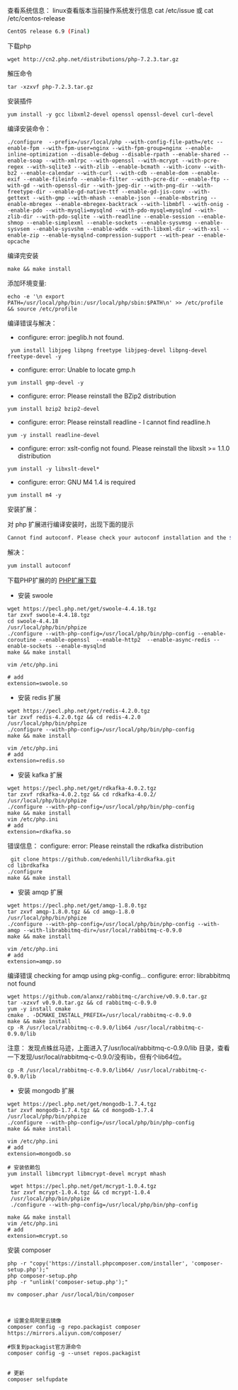  查看系统信息：
linux查看版本当前操作系统发行信息 cat /etc/issue 或 cat /etc/centos-release
```sh
CentOS release 6.9 (Final)
```

下载php

```shell
wget http://cn2.php.net/distributions/php-7.2.3.tar.gz
```

解压命令

```shell
tar -xzxvf php-7.2.3.tar.gz
```

安装插件

```shell
yum install -y gcc libxml2-devel openssl openssl-devel curl-devel
```


编译安装命令：
```shell
./configure  --prefix=/usr/local/php --with-config-file-path=/etc --enable-fpm --with-fpm-user=nginx --with-fpm-group=nginx --enable-inline-optimization --disable-debug --disable-rpath --enable-shared --enable-soap --with-xmlrpc --with-openssl --with-mcrypt --with-pcre-regex --with-sqlite3 --with-zlib --enable-bcmath --with-iconv --with-bz2 --enable-calendar --with-curl --with-cdb --enable-dom --enable-exif --enable-fileinfo --enable-filter --with-pcre-dir --enable-ftp --with-gd --with-openssl-dir --with-jpeg-dir --with-png-dir --with-freetype-dir --enable-gd-native-ttf --enable-gd-jis-conv --with-gettext --with-gmp --with-mhash --enable-json --enable-mbstring --enable-mbregex --enable-mbregex-backtrack --with-libmbfl --with-onig --enable-pdo --with-mysqli=mysqlnd --with-pdo-mysql=mysqlnd --with-zlib-dir --with-pdo-sqlite --with-readline --enable-session --enable-shmop --enable-simplexml --enable-sockets --enable-sysvmsg --enable-sysvsem --enable-sysvshm --enable-wddx --with-libxml-dir --with-xsl --enable-zip --enable-mysqlnd-compression-support --with-pear --enable-opcache
```

编译完安装
```shell
make && make install
```

添加环境变量:

```shell
echo -e '\n export PATH=/usr/local/php/bin:/usr/local/php/sbin:$PATH\n' >> /etc/profile && source /etc/profile
```


编译错误与解决：

* configure: error: jpeglib.h not found.

```shell
 yum install libjpeg libpng freetype libjpeg-devel libpng-devel freetype-devel -y
```

* configure: error: Unable to locate gmp.h

```shell
yum install gmp-devel -y
```

* configure: error: Please reinstall the BZip2 distribution

```shell
yum install bzip2 bzip2-devel
```

* configure: error: Please reinstall readline - I cannot find readline.h

```shell
yum -y install readline-devel
```

* configure: error: xslt-config not found. Please reinstall the libxslt >= 1.1.0 distribution

```shell
yum install -y libxslt-devel*
```

* configure: error: GNU M4 1.4 is required

```shell
yum install m4 -y
```


安装扩展：

对 php 扩展进行编译安装时，出现下面的提示
```sh
Cannot find autoconf. Please check your autoconf installation and the $PHP_AUTOCONF environment variable. Then, rerun this script.
```
解决：
```sh
yum install autoconf
```





下载PHP扩展的的 [PHP扩展下载](https://pecl.php.net/package-stats.php)

* 安装 swoole

```shell
wget https://pecl.php.net/get/swoole-4.4.18.tgz
tar zxvf swoole-4.4.18.tgz
cd swoole-4.4.18
/usr/local/php/bin/phpize
./configure --with-php-config=/usr/local/php/bin/php-config --enable-coroutine --enable-openssl  --enable-http2  --enable-async-redis --enable-sockets --enable-mysqlnd 
make && make install

vim /etc/php.ini

# add
extension=swoole.so
```

* 安装 redis 扩展

```shell
wget https://pecl.php.net/get/redis-4.2.0.tgz
tar zxvf redis-4.2.0.tgz && cd redis-4.2.0
/usr/local/php/bin/phpize
./configure --with-php-config=/usr/local/php/bin/php-config 
make && make install

vim /etc/php.ini
# add
extension=redis.so
```
* 安装 kafka 扩展

```shell
wget https://pecl.php.net/get/rdkafka-4.0.2.tgz
tar zxvf rdkafka-4.0.2.tgz && cd rdkafka-4.0.2/
/usr/local/php/bin/phpize
./configure --with-php-config=/usr/local/php/bin/php-config 
make && make install
vim /etc/php.ini
# add
extension=rdkafka.so
```

错误信息：
configure: error: Please reinstall the rdkafka distribution

```
 git clone https://github.com/edenhill/librdkafka.git
cd librdkafka
./configure
make && make install
```
* 安装 amqp 扩展

```shell
wget https://pecl.php.net/get/amqp-1.8.0.tgz
tar zxvf amqp-1.8.0.tgz && cd amqp-1.8.0 
/usr/local/php/bin/phpize
./configure --with-php-config=/usr/local/php/bin/php-config --with-amqp --with-librabbitmq-dir=/usr/local/rabbitmq-c-0.9.0
make && make install

vim /etc/php.ini
# add
extension=amqp.so
```

编译错误
checking for amqp using pkg-config... configure: error: librabbitmq not found

```shell
wget https://github.com/alanxz/rabbitmq-c/archive/v0.9.0.tar.gz
tar -xzxvf v0.9.0.tar.gz && cd rabbitmq-c-0.9.0
yum -y install cmake
cmake . -DCMAKE_INSTALL_PREFIX=/usr/local/rabbitmq-c-0.9.0
make && make install
cp -R /usr/local/rabbitmq-c-0.9.0/lib64 /usr/local/rabbitmq-c-0.9.0/lib
```


注意：
发现点蛛丝马迹，上面进入了/usr/local/rabbitmq-c-0.9.0/lib 目录，查看一下发现/usr/local/rabbitmq-c-0.9.0/没有lib，但有个lib64位。

```shell
cp -R /usr/local/rabbitmq-c-0.9.0/lib64/ /usr/local/rabbitmq-c-0.9.0/lib
```

* 安装 mongodb 扩展


```shell
wget https://pecl.php.net/get/mongodb-1.7.4.tgz
tar zxvf mongodb-1.7.4.tgz && cd mongodb-1.7.4 
/usr/local/php/bin/phpize
./configure --with-php-config=/usr/local/php/bin/php-config 
make && make install

vim /etc/php.ini
# add
extension=mongodb.so
```


```shell
# 安装依赖包
yum install libmcrypt libmcrypt-devel mcrypt mhash

 wget https://pecl.php.net/get/mcrypt-1.0.4.tgz
 tar zxvf mcrypt-1.0.4.tgz && cd mcrypt-1.0.4
 /usr/local/php/bin/phpize
 ./configure --with-php-config=/usr/local/php/bin/php-config

make && make install
vim /etc/php.ini
# add
extension=mcrypt.so
```

安装 composer 

```shell
php -r "copy('https://install.phpcomposer.com/installer', 'composer-setup.php');"
php composer-setup.php 
php -r "unlink('composer-setup.php');"

mv composer.phar /usr/local/bin/composer



# 设置全局阿里云镜像
composer config -g repo.packagist composer https://mirrors.aliyun.com/composer/

#恢复到packagist官方源命令
composer config -g --unset repos.packagist


# 更新
composer selfupdate
```
